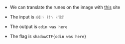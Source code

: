 * We can translate the runes on the image with [this](https://valhyr.com/pages/rune-translator) site

* The input is `ᛟᛞᛁᚾ ᚹᚨᛊ ᚺᛖᚱᛖ`
* The output is `odin was here`

* The flag is `shadowCTF{odin was here}`
